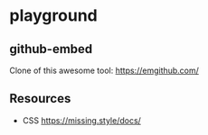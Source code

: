 # playground

## github-embed

Clone of this awesome tool: https://emgithub.com/

## Resources

* CSS https://missing.style/docs/